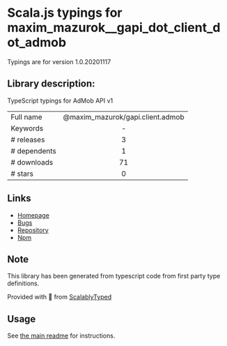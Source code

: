 
# Scala.js typings for maxim_mazurok__gapi_dot_client_dot_admob

Typings are for version 1.0.20201117

## Library description:
TypeScript typings for AdMob API v1

|                    |                 |
| ------------------ | :-------------: |
| Full name          | @maxim_mazurok/gapi.client.admob |
| Keywords           | - |
| # releases         | 3 |
| # dependents       | 1 |
| # downloads        | 71 |
| # stars            | 0 |

## Links
- [Homepage](https://github.com/Maxim-Mazurok/google-api-typings-generator#readme)
- [Bugs](https://github.com/Maxim-Mazurok/google-api-typings-generator/issues)
- [Repository](https://github.com/Maxim-Mazurok/google-api-typings-generator)
- [Npm](https://www.npmjs.com/package/%40maxim_mazurok%2Fgapi.client.admob)
    


## Note
This library has been generated from typescript code from first party type definitions.

Provided with :purple_heart: from [ScalablyTyped](https://github.com/oyvindberg/ScalablyTyped)

## Usage
See [the main readme](../../readme.md) for instructions.


